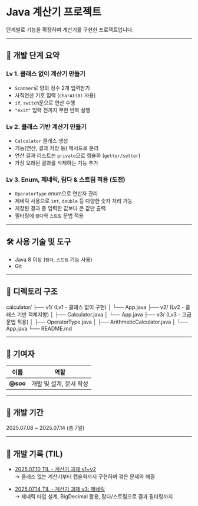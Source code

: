 # Java 계산기 프로젝트  
단계별로 기능을 확장하며 계산기를 구현한 프로젝트입니다.

---

## 📌 개발 단계 요약

### Lv 1. 클래스 없이 계산기 만들기
- `Scanner`로 양의 정수 2개 입력받기
- 사칙연산 기호 입력 (`charAt(0)` 사용)
- `if`, `switch`문으로 연산 수행
- `"exit"` 입력 전까지 무한 반복 실행

### Lv 2. 클래스 기반 계산기 만들기
- `Calculator` 클래스 생성
- 기능(연산, 결과 저장 등) 메서드로 분리
- 연산 결과 리스트는 `private`으로 캡슐화 (`getter/setter`)
- 가장 오래된 결과를 삭제하는 기능 추가

### Lv 3. Enum, 제네릭, 람다 & 스트림 적용 (도전)
- `OperatorType` enum으로 연산자 관리
- 제네릭 사용으로 `int`, `double` 등 다양한 숫자 처리 가능
- 저장된 결과 중 입력한 값보다 큰 값만 출력
- 필터링에 `람다`와 `스트림` 문법 적용

---

## 🛠 사용 기술 및 도구
- Java 8 이상 (`람다`, `스트림` 기능 사용)
- Git

---

## 📁 디렉토리 구조

calculator/
├── v1/                  (Lv1 - 클래스 없이 구현)
│   └── App.java
├── v2/                  (Lv2 - 클래스 기반 객체지향)
│   ├── Calculator.java
│   └── App.java
├── v3/                  (Lv3 - 고급 문법 적용)
│   ├── OperatorType.java
│   ├── ArithmeticCalculator.java
│   └── App.java
└── README.md


---

## 🙌 기여자
| 이름 | 역할 |
|------|------|
| **@soo** | 개발 및 설계, 문서 작성 |

---
## 📅 개발 기간  
2025.07.08 ~ 2025.07.14 (총 7일)

---

## 📒 개발 기록 (TIL)

- [2025.07.10 TIL - 계산기 과제 v1~v2](https://velog.io/@sooh59599/2025.07.10-TIL-%EA%B3%84%EC%82%B0%EA%B8%B0-%EA%B3%BC%EC%A0%9C-v1-v2)  
  → 클래스 없는 계산기부터 캡슐화까지 구현하며 겪은 문제와 해결

- [2025.07.14 TIL - 계산기 과제 v3: 제네릭](https://velog.io/@sooh59599/2025.07.14-TIL-%EA%B3%84%EC%82%B0%EA%B8%B0-%EA%B3%BC%EC%A0%9C-v3%EC%A0%9C%EB%84%A4%EB%A6%AD)  
  → 제네릭 타입 설계, BigDecimal 활용, 람다/스트림으로 결과 필터링까지

